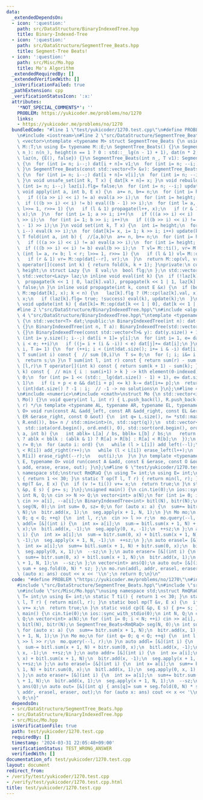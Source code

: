 ```yaml
---
data:
  _extendedDependsOn:
  - icon: ':question:'
    path: src/DataStructure/BinaryIndexedTree.hpp
    title: Binary-Indexed-Tree
  - icon: ':question:'
    path: src/DataStructure/SegmentTree_Beats.hpp
    title: Segment-Tree Beats!
  - icon: ':question:'
    path: src/Misc/Mo.hpp
    title: Mo's Algorithm
  _extendedRequiredBy: []
  _extendedVerifiedWith: []
  _isVerificationFailed: true
  _pathExtension: cpp
  _verificationStatusIcon: ':x:'
  attributes:
    '*NOT_SPECIAL_COMMENTS*': ''
    PROBLEM: https://yukicoder.me/problems/no/1270
    links:
    - https://yukicoder.me/problems/no/1270
  bundledCode: "#line 1 \"test/yukicoder/1270.test.cpp\"\n#define PROBLEM \"https://yukicoder.me/problems/no/1270\"\
    \n#include <iostream>\n#line 2 \"src/DataStructure/SegmentTree_Beats.hpp\"\n#include\
    \ <vector>\ntemplate <typename M> struct SegmentTree_Beats {\n using T= typename\
    \ M::T;\n using E= typename M::E;\n SegmentTree_Beats() {}\n SegmentTree_Beats(int\
    \ n_): n(n_), height(n == 1 ? 0 : std::__lg(n - 1) + 1), dat(n * 2, M::ti()),\
    \ laz(n, {E(), false}) {}\n SegmentTree_Beats(int n_, T v1): SegmentTree_Beats(n_)\
    \ {\n  for (int i= n; i--;) dat[i + n]= v1;\n  for (int i= n; --i;) update(i);\n\
    \ }\n SegmentTree_Beats(const std::vector<T> &v): SegmentTree_Beats(v.size())\
    \ {\n  for (int i= n; i--;) dat[i + n]= v[i];\n  for (int i= n; --i;) update(i);\n\
    \ }\n void unsafe_set(int k, T x) { dat[k + n]= x; }\n void rebuild() {\n  for\
    \ (int i= n; i--;) laz[i].flg= false;\n  for (int i= n; --i;) update(i);\n }\n\
    \ void apply(int a, int b, E x) {\n  a+= n, b+= n;\n  for (int i= height; i; i--)\n\
    \   if (((a >> i) << i) != a) eval(a >> i);\n  for (int i= height; i; i--)\n \
    \  if (((b >> i) << i) != b) eval((b - 1) >> i);\n  for (int l= a, r= b; l < r;\
    \ l>>= 1, r>>= 1) {\n   if (l & 1) propagate(l++, x);\n   if (r & 1) propagate(--r,\
    \ x);\n  }\n  for (int i= 1; a >> i; i++)\n   if (((a >> i) << i) != a) update(a\
    \ >> i);\n  for (int i= 1; b >> i; i++)\n   if (((b >> i) << i) != b) update((b\
    \ - 1) >> i);\n }\n void set(int k, T x) {\n  int i= height;\n  for (k+= n; i;\
    \ i--) eval(k >> i);\n  for (dat[k]= x, i= 1; k >> i; i++) update(k >> i);\n }\n\
    \ T fold(int a, int b) {  //[a,b)\n  a+= n, b+= n;\n  for (int i= height; i; i--)\n\
    \   if (((a >> i) << i) != a) eval(a >> i);\n  for (int i= height; i; i--)\n \
    \  if (((b >> i) << i) != b) eval(b >> i);\n  T vl= M::ti(), vr= M::ti();\n  for\
    \ (int l= a, r= b; l < r; l>>= 1, r>>= 1) {\n   if (l & 1) vl= M::op(vl, dat[l++]);\n\
    \   if (r & 1) vr= M::op(dat[--r], vr);\n  }\n  return M::op(vl, vr);\n }\n T\
    \ operator[](const int k) { return fold(k, k + 1); }\nprivate:\n const int n,\
    \ height;\n struct Lazy {\n  E val;\n  bool flg;\n };\n std::vector<T> dat;\n\
    \ std::vector<Lazy> laz;\n inline void eval(int k) {\n  if (!laz[k].flg) return;\n\
    \  propagate(k << 1 | 0, laz[k].val), propagate(k << 1 | 1, laz[k].val);\n  laz[k].flg=\
    \ false;\n }\n inline void propagate(int k, const E &x) {\n  if (bool success=\
    \ M::mp(dat[k], x); k < n) {\n   laz[k].flg ? (M::cp(laz[k].val, x), x) : laz[k].val=\
    \ x;\n   if (laz[k].flg= true; !success) eval(k), update(k);\n  }\n }\n inline\
    \ void update(int k) { dat[k]= M::op(dat[k << 1 | 0], dat[k << 1 | 1]); }\n};\n\
    #line 2 \"src/DataStructure/BinaryIndexedTree.hpp\"\n#include <algorithm>\n#line\
    \ 4 \"src/DataStructure/BinaryIndexedTree.hpp\"\ntemplate <typename T> class BinaryIndexedTree\
    \ {\n std::vector<T> dat;\npublic:\n BinaryIndexedTree(int n): dat(n + 1, T())\
    \ {}\n BinaryIndexedTree(int n, T a): BinaryIndexedTree(std::vector<T>(n, a))\
    \ {}\n BinaryIndexedTree(const std::vector<T>& y): dat(y.size() + 1, 0) {\n  for\
    \ (int i= y.size(); i--;) dat[i + 1]= y[i];\n  for (int i= 1, e= dat.size(), j;\
    \ i < e; ++i)\n   if ((j= i + (i & -i)) < e) dat[j]+= dat[i];\n }\n void add(int\
    \ i, T a= 1) {\n  for (++i; i < (int)dat.size(); i+= i & -i) dat[i]+= a;\n }\n\
    \ T sum(int i) const {  // sum [0,i)\n  T s= 0;\n  for (; i; i&= i - 1) s+= dat[i];\n\
    \  return s;\n }\n T sum(int l, int r) const { return sum(r) - sum(l); }  // sum\
    \ [l,r)\n T operator[](int k) const { return sum(k + 1) - sum(k); }\n int find(T\
    \ k) const {  // min { i : sum(i+1) > k } -> kth element(0-indexed)\n  int i=\
    \ 0;\n  for (int p= 1 << (std::__lg(dat.size() - 1) + 1), e= dat.size(); p; p>>=\
    \ 1)\n   if (i + p < e && dat[i + p] <= k) k-= dat[i+= p];\n  return i + 1 ==\
    \ (int)dat.size() ? -1 : i;  // -1 -> no solutions\n }\n};\n#line 4 \"src/Misc/Mo.hpp\"\
    \n#include <numeric>\n#include <cmath>\nstruct Mo {\n std::vector<int> L, R;\n\
    \ Mo() {}\n void query(int l, int r) { L.push_back(l), R.push_back(r); } /* [l,\
    \ r) */\n template <typename AL, typename AR, typename EL, typename ER, typename\
    \ O> void run(const AL &add_left, const AR &add_right, const EL &erase_left, const\
    \ ER &erase_right, const O &out) {\n  int q= L.size(), n= *std::max_element(R.begin(),\
    \ R.end()), bs= n / std::min<int>(n, std::sqrt(q));\n  std::vector<int> ord(q);\n\
    \  std::iota(ord.begin(), ord.end(), 0), std::sort(ord.begin(), ord.end(), [&](int\
    \ a, int b) {\n   int ablk= L[a] / bs, bblk= L[b] / bs;\n   return ablk != bblk\
    \ ? ablk < bblk : (ablk & 1) ? R[a] > R[b] : R[a] < R[b];\n  });\n  int l= 0,\
    \ r= 0;\n  for (auto i: ord) {\n   while (l > L[i]) add_left(--l);\n   while (r\
    \ < R[i]) add_right(r++);\n   while (l < L[i]) erase_left(l++);\n   while (r >\
    \ R[i]) erase_right(--r);\n   out(i);\n  }\n }\n template <typename A, typename\
    \ E, typename O> void run(const A &add, const E &erase, const O &out) { run(add,\
    \ add, erase, erase, out); }\n};\n#line 6 \"test/yukicoder/1270.test.cpp\"\nusing\
    \ namespace std;\nstruct RmQRaQ {\n using T= int;\n using E= int;\n static T ti()\
    \ { return 1 << 30; }\n static T op(T l, T r) { return min(l, r); }\n static bool\
    \ mp(T &v, E x) {\n  if (v != ti()) v+= x;\n  return true;\n }\n static void cp(E\
    \ &p, E s) { p+= s; }\n};\nsigned main() {\n cin.tie(0);\n ios::sync_with_stdio(0);\n\
    \ int N, Q;\n cin >> N >> Q;\n vector<int> a(N);\n for (int i= 0; i < N; ++i)\
    \ cin >> a[i], --a[i];\n BinaryIndexedTree<int> bitl(N), bitr(N);\n SegmentTree_Beats<RmQRaQ>\
    \ seg(N, 0);\n int sum= 0, sz= 0;\n for (auto x: a) {\n  sum+= bitr.sum(x + 1,\
    \ N);\n  bitr.add(x, 1);\n  seg.apply(x + 1, N, 1);\n }\n Mo mo;\n for (int q=\
    \ 0; q < Q; ++q) {\n  int l, r;\n  cin >> l >> r;\n  mo.query(--l, r);\n }\n auto\
    \ addl= [&](int i) {\n  int x= a[i];\n  sum-= bitl.sum(x + 1, N) + bitr.sum(0,\
    \ x);\n  bitl.add(x, -1);\n  seg.apply(0, x, -1);\n  ++sz;\n };\n auto addr= [&](int\
    \ i) {\n  int x= a[i];\n  sum-= bitr.sum(0, x) + bitl.sum(x + 1, N);\n  bitr.add(x,\
    \ -1);\n  seg.apply(x + 1, N, -1);\n  ++sz;\n };\n auto erasel= [&](int i) {\n\
    \  int x= a[i];\n  sum+= bitl.sum(x + 1, N) + bitr.sum(0, x);\n  bitl.add(x, 1);\n\
    \  seg.apply(0, x, 1);\n  --sz;\n };\n auto eraser= [&](int i) {\n  int x= a[i];\n\
    \  sum+= bitr.sum(0, x) + bitl.sum(x + 1, N);\n  bitr.add(x, 1);\n  seg.apply(x\
    \ + 1, N, 1);\n  --sz;\n };\n vector<int> ans(Q);\n auto out= [&](int q) { ans[q]=\
    \ sum + seg.fold(0, N) * sz; };\n mo.run(addl, addr, erasel, eraser, out);\n for\
    \ (auto x: ans) cout << x << '\\n';\n return 0;\n}\n"
  code: "#define PROBLEM \"https://yukicoder.me/problems/no/1270\"\n#include <iostream>\n\
    #include \"src/DataStructure/SegmentTree_Beats.hpp\"\n#include \"src/DataStructure/BinaryIndexedTree.hpp\"\
    \n#include \"src/Misc/Mo.hpp\"\nusing namespace std;\nstruct RmQRaQ {\n using\
    \ T= int;\n using E= int;\n static T ti() { return 1 << 30; }\n static T op(T\
    \ l, T r) { return min(l, r); }\n static bool mp(T &v, E x) {\n  if (v != ti())\
    \ v+= x;\n  return true;\n }\n static void cp(E &p, E s) { p+= s; }\n};\nsigned\
    \ main() {\n cin.tie(0);\n ios::sync_with_stdio(0);\n int N, Q;\n cin >> N >>\
    \ Q;\n vector<int> a(N);\n for (int i= 0; i < N; ++i) cin >> a[i], --a[i];\n BinaryIndexedTree<int>\
    \ bitl(N), bitr(N);\n SegmentTree_Beats<RmQRaQ> seg(N, 0);\n int sum= 0, sz= 0;\n\
    \ for (auto x: a) {\n  sum+= bitr.sum(x + 1, N);\n  bitr.add(x, 1);\n  seg.apply(x\
    \ + 1, N, 1);\n }\n Mo mo;\n for (int q= 0; q < Q; ++q) {\n  int l, r;\n  cin\
    \ >> l >> r;\n  mo.query(--l, r);\n }\n auto addl= [&](int i) {\n  int x= a[i];\n\
    \  sum-= bitl.sum(x + 1, N) + bitr.sum(0, x);\n  bitl.add(x, -1);\n  seg.apply(0,\
    \ x, -1);\n  ++sz;\n };\n auto addr= [&](int i) {\n  int x= a[i];\n  sum-= bitr.sum(0,\
    \ x) + bitl.sum(x + 1, N);\n  bitr.add(x, -1);\n  seg.apply(x + 1, N, -1);\n \
    \ ++sz;\n };\n auto erasel= [&](int i) {\n  int x= a[i];\n  sum+= bitl.sum(x +\
    \ 1, N) + bitr.sum(0, x);\n  bitl.add(x, 1);\n  seg.apply(0, x, 1);\n  --sz;\n\
    \ };\n auto eraser= [&](int i) {\n  int x= a[i];\n  sum+= bitr.sum(0, x) + bitl.sum(x\
    \ + 1, N);\n  bitr.add(x, 1);\n  seg.apply(x + 1, N, 1);\n  --sz;\n };\n vector<int>\
    \ ans(Q);\n auto out= [&](int q) { ans[q]= sum + seg.fold(0, N) * sz; };\n mo.run(addl,\
    \ addr, erasel, eraser, out);\n for (auto x: ans) cout << x << '\\n';\n return\
    \ 0;\n}"
  dependsOn:
  - src/DataStructure/SegmentTree_Beats.hpp
  - src/DataStructure/BinaryIndexedTree.hpp
  - src/Misc/Mo.hpp
  isVerificationFile: true
  path: test/yukicoder/1270.test.cpp
  requiredBy: []
  timestamp: '2024-03-31 22:05:48+09:00'
  verificationStatus: TEST_WRONG_ANSWER
  verifiedWith: []
documentation_of: test/yukicoder/1270.test.cpp
layout: document
redirect_from:
- /verify/test/yukicoder/1270.test.cpp
- /verify/test/yukicoder/1270.test.cpp.html
title: test/yukicoder/1270.test.cpp
---
```

